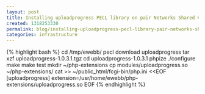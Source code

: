 ```yaml
---
layout: post
title: Installing uploadprogress PECL library on pair Networks Shared Hosting
created: 1318253330
permalink: blog/installing-uploadprogress-pecl-library-pair-networks-shared-hosting
categories: infrastructure
---
```


{% highlight bash %}
cd /tmp/ewebb/
pecl download uploadprogress
tar xzf uploadprogress-1.0.3.1.tgz 
cd uploadprogress-1.0.3.1
phpize 
./configure 
make
make test
mkdir ~/php-extensions
cp modules/uploadprogress.so ~/php-extensions/
cat >> ~/public_html/fcgi-bin/php.ini <<EOF
\[uploadprogress\]
extension=/usr/home/ewebb/php-extensions/uploadprogress.so
EOF
{% endhighlight %}
